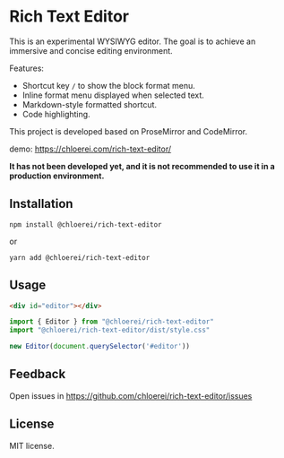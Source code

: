 # Rich Text Editor

This is an experimental WYSIWYG editor. The goal is to achieve an immersive and concise editing environment.

Features:

- Shortcut key `/` to show the block format menu.
- Inline format menu displayed when selected text.
- Markdown-style formatted shortcut.
- Code highlighting.

This project is developed based on ProseMirror and CodeMirror.

demo: https://chloerei.com/rich-text-editor/

**It has not been developed yet, and it is not recommended to use it in a production environment.**

## Installation

```
npm install @chloerei/rich-text-editor
```

or

```
yarn add @chloerei/rich-text-editor
```

## Usage

```html
<div id="editor"></div>
```

```javascript
import { Editor } from "@chloerei/rich-text-editor"
import "@chloerei/rich-text-editor/dist/style.css"

new Editor(document.querySelector('#editor'))
```

## Feedback

Open issues in https://github.com/chloerei/rich-text-editor/issues

## License

MIT license.
